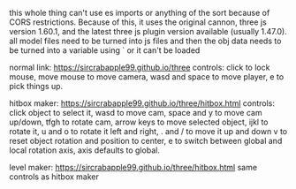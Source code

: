this whole thing can't use es imports or anything of the sort because of CORS restrictions. Because of this, it uses the original cannon, three js version 1.60.1, and the latest three js plugin version available (usually 1.47.0).
all model files need to be turned into js files and then the obj data needs to be turned into a variable using ` or it can't be loaded

normal link: https://sircrabapple99.github.io/three
controls: click to lock mouse, move mouse to move camera, wasd and space to move player, e to pick things up.

hitbox maker: https://sircrabapple99.github.io/three/hitbox.html
controls: click object to select it, wasd to move cam, space and y to move cam up/down, tfgh to rotate cam, arrow keys to move selected object, ijkl to rotate it, u and o to rotate it left and right, . and / to move it up and down v to reset object rotation and position to center, e to switch between global and local rotation axis, axis defaults to global.

level maker: https://sircrabapple99.github.io/three/hitbox.html
same controls as hitbox maker
